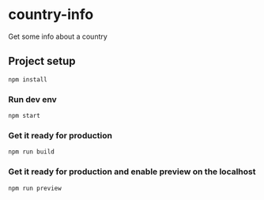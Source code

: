 # country-info
Get some info about a country

## Project setup
```
npm install
```

### Run dev env
```
npm start
```

### Get it ready for production
```
npm run build
```

### Get it ready for production and enable preview on the localhost
```
npm run preview
```
